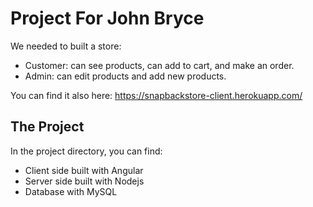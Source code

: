 # Project For John Bryce 

We needed to built a store:
- Customer: can see products, can add to cart, and make an order.
- Admin: can edit products and add new products.

You can find it also here: https://snapbackstore-client.herokuapp.com/

## The Project

In the project directory, you can find:

- Client side built with Angular
- Server side built with Nodejs
- Database with MySQL





